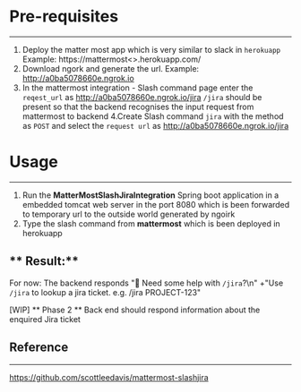 # Pre-requisites
-----------------
1. Deploy the matter most app which is very similar to slack in `herokuapp`
Example: https://mattermost<>.herokuapp.com/
2. Download ngork and generate the url. Example: http://a0ba5078660e.ngrok.io
3. In the mattermost integration - Slash command  page enter the `reqest_url` as http://a0ba5078660e.ngrok.io/jira
`/jira` should be present so that the backend recognises the input request from mattermost to backend
4.Create Slash command `jira` with the method as `POST` and select the `request url` as 
http://a0ba5078660e.ngrok.io/jira

# Usage
-----------------
1. Run the **MatterMostSlashJiraIntegration** Spring boot application in a embedded tomcat web server in the port 8080 which is been forwarded to temporary url to the outside world generated by ngoirk
2. Type the slash command from **mattermost** which is been deployed in herokuapp

** Result:** 
-----------
For now:
The backend responds 
":wave: Need some help with `/jira`?\n" +"Use `/jira` to lookup a jira ticket.  e.g. /jira PROJECT-123"
   

[WIP] 
** Phase 2 **
Back end should respond information about the enquired Jira ticket

## Reference
-------------
https://github.com/scottleedavis/mattermost-slashjira
